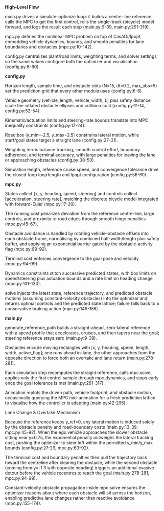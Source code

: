 **High-Level Flow**



main.py drives a simulate–optimize loop: it builds a centre-line reference, calls the MPC to get the first control, rolls the single-track (bicycle) model forward, and logs the result each step (main.py:9-39, main.py:291-319).

mpc.py defines the nonlinear MPC problem on top of CasADi/Ipopt, embedding vehicle dynamics, bounds, and smooth penalties for lane boundaries and obstacles (mpc.py:10-142).

config.py centralizes plant/road limits, weighting terms, and solver settings so the same values configure both the optimizer and visualisation (config.py:6-60).



**config.py**



Horizon length, sample time, and obstacle slots (N=15, dt=0.2, max\_obs=5) set the prediction grid that every other module uses (config.py:6-8).

Vehicle geometry (vehicle\_length, vehicle\_width, L) plus safety distance scale the inflated obstacle ellipses and collision cost (config.py:11-14, config.py:52-54).

Kinematic/actuation limits and steering-rate bounds translate into MPC inequality constraints (config.py:17-24).

Road box (y\_min=-2.5, y\_max=2.5) constrains lateral motion, while start/goal states target a straight lane (config.py:27-31).

Weighting terms balance tracking, smooth control effort, boundary adherence, and terminal accuracy, with large penalties for leaving the lane or approaching obstacles (config.py:38-50).

Simulation length, reference cruise speed, and convergence tolerance drive the closed-loop loop length and Ipopt configuration (config.py:56-60).



**mpc.py**



States collect \[x, y, heading, speed, steering] and controls collect \[acceleration, steering rate], matching the discrete bicycle model integrated with forward-Euler (mpc.py:17-30).

The running cost penalizes deviation from the reference centre-line, large controls, and proximity to road edges through smooth hinge penalties (mpc.py:45-67).

Obstacle avoidance is handled by rotating vehicle–obstacle offsets into each obstacle frame, normalising by combined half-width/length plus safety buffer, and applying an exponential barrier gated by the obstacle-activity flag (mpc.py:69-92).

Terminal cost enforces convergence to the goal pose and velocity (mpc.py:94-99).

Dynamics constraints stitch successive predicted states, with box limits on speed/steering plus actuation bounds and a rate limit on heading change (mpc.py:101-130).

solve injects the latest state, reference trajectory, and predicted obstacle motions (assuming constant-velocity obstacles) into the optimizer and returns optimal controls and the predicted state lattice; failure falls back to a conservative braking action (mpc.py:149-186).



**main.py**



generate\_reference\_path builds a straight-ahead, zero-lateral reference with a speed profile that accelerates, cruises, and then tapers near the goal; steering reference stays zero (main.py:9-39).

Obstacles encode moving rectangles with \[x, y, heading, speed, length, width, active\_flag]; one runs ahead in-lane, the other approaches from the opposite direction to force both an overtake and lane return (main.py:278-281).

Each simulation step recomputes the straight reference, calls mpc.solve, applies only the first control sample through mpc.dynamics, and stops early once the goal tolerance is met (main.py:291-317).

Animation replots the driven path, vehicle footprint, and obstacle motion, occasionally querying the MPC mid-animation for a fresh prediction lattice to visualise how the controller is adapting (main.py:42-205).

Lane Change \& Overtake Mechanism



Because the reference keeps y\_ref=0, any lateral motion is induced solely by the obstacle penalty and road-boundary costs (main.py:13-39, mpc.py:45-92). When the ego vehicle approaches the slower obstacle sitting near y=0.75, the exponential penalty outweighs the lateral tracking cost, pushing the optimizer to steer left within the permitted y\_min/y\_max bounds (config.py:27-29, mpc.py:63-92).

The terminal cost and boundary penalties then pull the trajectory back toward the centreline after clearing the obstacle, while the second obstacle (coming from y=-1.3 with opposite heading) triggers an additional evasive detour before the vehicle recentres to reach the goal (main.py:278-281, mpc.py:94-99).

Constant-velocity obstacle propagation inside mpc.solve ensures the optimizer reasons about where each obstacle will sit across the horizon, enabling predictive lane changes rather than reactive avoidance (mpc.py:155-174).

